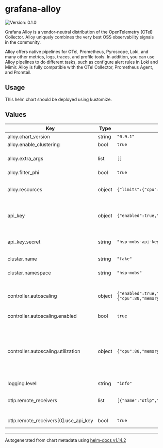 # grafana-alloy

![Version: 0.1.0](https://img.shields.io/badge/Version-0.1.0-informational?style=flat-square)

Grafana Alloy is a vendor-neutral distribution of the OpenTelemetry (OTel) Collector.
Alloy uniquely combines the very best OSS observability signals in the community.

Alloy offers native pipelines for OTel, Prometheus, Pyroscope, Loki, and many other metrics, logs, traces, and profile tools.
In addition, you can use Alloy pipelines to do different tasks, such as configure alert rules in Loki and Mimir.
Alloy is fully compatible with the OTel Collector, Prometheus Agent, and Promtail.

## Usage

This helm chart should be deployed using kustomize.

## Values

| Key | Type | Default | Description |
|-----|------|---------|-------------|
| alloy.chart_version | string | `"0.9.1"` |  |
| alloy.enable_clustering | bool | `true` |  |
| alloy.extra_args | list | `[]` | Additional arguments to be passed to Alloy |
| alloy.filter_phi | bool | `true` |  |
| alloy.resources | object | `{"limits":{"cpu":"500m","memory":"768Mi"},"requests":{"cpu":"100m","memory":"256Mi"}}` | Resources configured for Alloy (CPU/Memory) |
| api_key | object | `{"enabled":true,"secret":"hsp-mobs-api-key"}` | When enabled, will use an API key for OTLP authn |
| api_key.secret | string | `"hsp-mobs-api-key"` | Secret containing a `key` field with your API key |
| cluster.name | string | `"fake"` | Cluster Name |
| cluster.namespace | string | `"hsp-mobs"` | Namespace in which to deploy manifests |
| controller.autoscaling | object | `{"enabled":true,"max_replicas":6,"min_replicas":1,"scaledownwindow":300,"scaleupwindow":10,"utilization":{"cpu":80,"memory":80}}` | Configure Horizontal Pod Autoscaler(HPA) for Alloy |
| controller.autoscaling.enabled | bool | `true` | Enable/disable autoscaling |
| controller.autoscaling.utilization | object | `{"cpu":80,"memory":80}` | Criteria for autoscaling - CPU or Memory. By default it uses 80% memory utilization as the trigger to autoscale |
| logging.level | string | `"info"` |  |
| otlp.remote_receivers | list | `[{"name":"otlp","url":"http://otlp-gateway.otlp-system.svc","use_api_key":true}]` | OTLP endpoints to forward logs, metrics and traces to |
| otlp.remote_receivers[0].use_api_key | bool | `true` | Use API key for authn |

----------------------------------------------
Autogenerated from chart metadata using [helm-docs v1.14.2](https://github.com/norwoodj/helm-docs/releases/v1.14.2)
